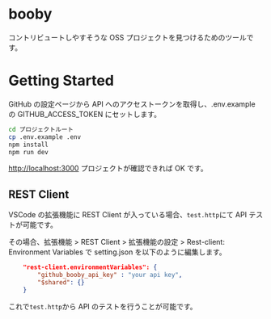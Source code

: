 # booby

コントリビュートしやすそうな OSS プロジェクトを見つけるためのツールです。

# Getting Started

GitHub の設定ページから API へのアクセストークンを取得し、.env.example の GITHUB_ACCESS_TOKEN にセットします。

```bash
cd プロジェクトルート
cp .env.example .env
npm install
npm run dev
```

[http://localhost:3000](http://localhost:3000) プロジェクトが確認できれば OK です。

## REST Client

VSCode の拡張機能に REST Client が入っている場合、`test.http`にて API テストが可能です。

その場合、拡張機能 > REST Client > 拡張機能の設定 > Rest-client: Environment Variables で setting.json を以下のように編集します。

```json
    "rest-client.environmentVariables": {
        "github_booby_api_key" : "your api key",
        "$shared": {}
    }
```

これで`test.http`から API のテストを行うことが可能です。
